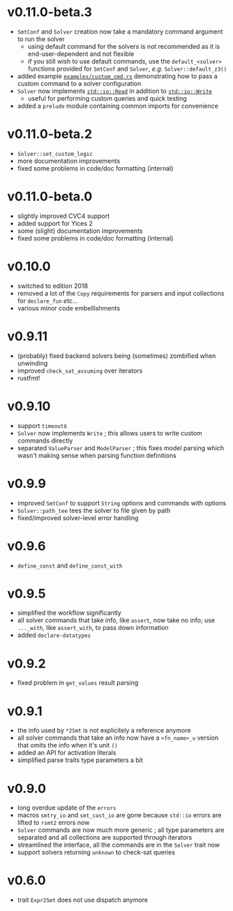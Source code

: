 # v0.11.0-beta.3

- `SmtConf` and `Solver` creation now take a mandatory command argument to run the solver
    - using default command for the solvers is not recommended as it is end-user-dependent and not
      flexible
    - if you still wish to use default commands, use the `default_<solver>` functions provided for
      `SmtConf` and `Solver`, *e.g.* `Solver::default_z3()`
- added example [`examples/custom_cmd.rs`][custom cmd example] demonstrating how to pass a custom
    command to a solver configuration
- `Solver` now implements [`std::io::Read`][std read] in addition to [`std::io::Write`][std write]
    - useful for performing custom queries and quick testing
- added a `prelude` module containing common imports for convenience

[custom cmd example]: ./examples/custom_cmd.rs (Custom command example)
[std read]: https://doc.rust-lang.org/std/io/trait.Read.html (Read trait on Rust std)
[std write]: https://doc.rust-lang.org/std/io/trait.Write.html (Write trait on Rust std)

# v0.11.0-beta.2

- `Solver::set_custom_logic`
- more documentation improvements
- fixed some problems in code/doc formatting (internal)

# v0.11.0-beta.0

- slightly improved CVC4 support
- added support for Yices 2
- some (slight) documentation improvements
- fixed some problems in code/doc formatting (internal)

# v0.10.0

- switched to edition 2018
- removed a lot of the `Copy` requirements for parsers and input collections
  for `declare_fun` *etc*...
- various minor code embellishments

# v0.9.11

- (probably) fixed backend solvers being (sometimes) zombified when unwinding
- improved `check_sat_assuming` over iterators
- rustfmt!

# v0.9.10

- support `timeout`s
- `Solver` now implements `Write` ; this allows users to write custom commands
  directly
- separated `ValueParser` and `ModelParser` ; this fixes model parsing which
  wasn't making sense when parsing function definitions

# v0.9.9

- improved `SmtConf` to support `String` options and commands with options
- `Solver::path_tee` tees the solver to file given by path
- fixed/improved solver-level error handling

# v0.9.6

- `define_const` and `define_const_with`

# v0.9.5

- simplified the workflow significantly
- all solver commands that take info, like `assert`, now take no info; use
  `..._with`, like `assert_with`, to pass down information
- added `declare-datatypes`

# v0.9.2

- fixed problem in `get_values` result parsing

# v0.9.1

- the info used by `*2Smt` is not explicitely a reference anymore
- all solver commands that take an info now have a `<fn_name>_u` version that
  omits the info when it's unit `()`
- added an API for activation literals
- simplified parse traits type parameters a bit

# v0.9.0

- long overdue update of the `errors`
- macros `smtry_io` and `smt_cast_io` are gone because `std::io` errors are
  lifted to `rsmt2` errors now
- `Solver` commands are now much more generic ; all type parameters are
  separated and all collections are supported through iterators
- streamlined the interface, all the commands are in the `Solver` trait now
- support solvers returning `unknown` to check-sat queries

# v0.6.0

- trait `Expr2Smt` does not use dispatch anymore